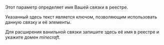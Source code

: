 Этот параметр определяет имя Вашей связки в реестре.

Указанный здесь текст является ключом, позволяющим использовать данную связку и её элементы.

Для расширения ванильной связки запишите здесь её имя в реестре и укажите домен _minecraft_.